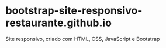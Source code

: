# bootstrap-site-responsivo-restaurante.github.io
Site responsivo, criado com HTML, CSS, JavaScript e Bootstrap
